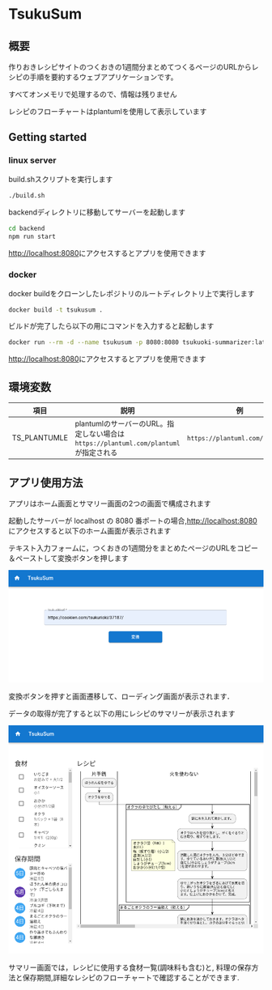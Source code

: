 # TsukuSum

## 概要

作りおきレシピサイトのつくおきの1週間分まとめてつくるページのURLからレシピの手順を要約するウェブアプリケーションです。

すべてオンメモリで処理するので、情報は残りません

レシピのフローチャートはplantumlを使用して表示しています


## Getting started

### linux server

build.shスクリプトを実行します

```bash
./build.sh
```

backendディレクトリに移動してサーバーを起動します

```bash
cd backend
npm run start
```

<http://localhost:8080>にアクセスするとアプリを使用できます

### docker

docker buildをクローンしたレポジトリのルートディレクトリ上で実行します

```bash
docker build -t tsukusum .
```

ビルドが完了したら以下の用にコマンドを入力すると起動します

```bash
docker run --rm -d --name tsukusum -p 8080:8080 tsukuoki-summarizer:latest
```

<http://localhost:8080>にアクセスするとアプリを使用できます

## 環境変数

|項目|説明|例|
|---|---|---|
|TS_PLANTUMLE|plantumlのサーバーのURL。指定しない場合は`https://plantuml.com/plantuml`が指定される| `https://plantuml.com/plantuml` |


## アプリ使用方法

アプリはホーム画面とサマリー画面の2つの画面で構成されます

起動したサーバーが localhost の 8080 番ポートの場合,<http://localhost:8080>にアクセスすると以下のホーム画面が表示されます

テキスト入力フォームに，つくおきの1週間分をまとめたページのURLをコピー＆ペーストして変換ボタンを押します

![home](./docs/figures/home.png)

変換ボタンを押すと画面遷移して、ローディング画面が表示されます．

データの取得が完了すると以下の用にレシピのサマリーが表示されます

![summary](./docs/figures/summary.png)

サマリー画面では，レシピに使用する食材一覧(調味料も含む)と, 料理の保存方法と保存期間,詳細なレシピのフローチャートで確認することができます.
